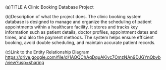 (a)TITLE
  A Clinic Booking Database Project

(b)Description of what the project does.
  The clinic booking system database is designed to manage and organize the scheduling of patient appointments within a healthcare facility.
  It stores and tracks key information such as patient details, doctor profiles, appointment dates and times, and also the payment methods. The system helps ensure efficient booking, avoid double scheduling, and maintain accurate patient records.

  (c)Link to the Entity Relationship Diagram
     https://drive.google.com/file/d/1AQQChAqDquAKivc7OmzNAn9DJGYnQbvb/view?usp=sharing

